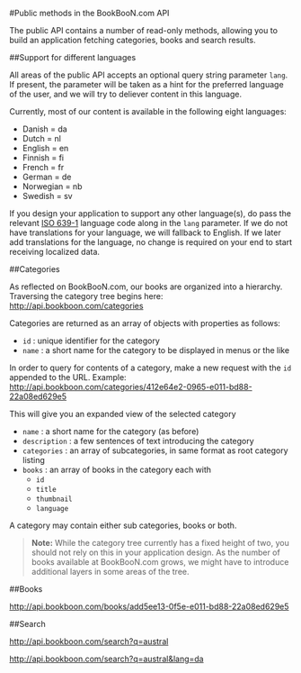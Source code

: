 #﻿Public methods in the BookBooN.com API

The public API contains a number of read-only methods, allowing you to build an application fetching categories, books and search results.

##Support for different languages

All areas of the public API accepts an optional query string parameter `lang`. If present, the parameter will be taken as a hint for the preferred language of the user, and we will try to deliever content in this language.

Currently, most of our content is available in the following eight languages:

  * Danish = da
  * Dutch = nl
  * English = en
  * Finnish = fi
  * French = fr
  * German = de
  * Norwegian = nb
  * Swedish = sv

If you design your application to support any other language(s), do pass the relevant [ISO 639-1](http://en.wikipedia.org/wiki/List_of_ISO_639-1_codes) language code along in the `lang` parameter. If we do not have translations for your language, we will fallback to English. If we later add translations for the language, no change is required on your end to start receiving localized data.

##Categories

As reflected on BookBooN.com, our books are organized into a hierarchy. Traversing the category tree begins here: http://api.bookboon.com/categories

Categories are returned as an array of objects with properties as follows:

  * `id` : unique identifier for the category
  * `name` : a short name for the category to be displayed in menus or the like

In order to query for contents of a category, make a new request with the `id` appended to the URL. Example: http://api.bookboon.com/categories/412e64e2-0965-e011-bd88-22a08ed629e5

This will give you an expanded view of the selected category

  * `name` : a short name for the category (as before)
  * `description` : a few sentences of text introducing the category
  * `categories` : an array of subcategories, in same format as root category listing
  * `books` : an array of books in the category each with
    - `id`
    - `title`
    - `thumbnail`
    - `language`

A category may contain either sub categories, books or both.

> **Note:** While the category tree currently has a fixed height of two, you should not rely on this in your application design. As the number of books available at BookBooN.com grows, we might have to introduce additional layers in some areas of the tree.


##Books

http://api.bookboon.com/books/add5ee13-0f5e-e011-bd88-22a08ed629e5

##Search

http://api.bookboon.com/search?q=austral

http://api.bookboon.com/search?q=austral&lang=da
